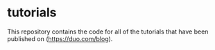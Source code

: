 # tutorials

This repository contains the code for all of the tutorials that have been published on (https://duo.com/blog).
